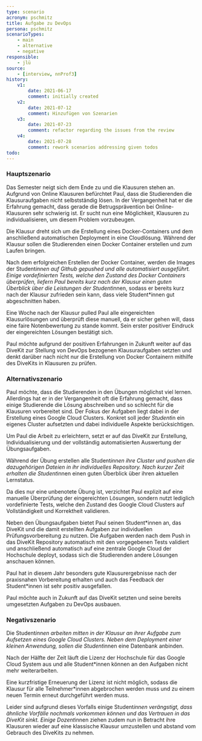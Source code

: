 ```yaml
---
type: scenario
acronym: pschmitz
title: Aufgabe zu DevOps
persona: pschmitz
scenarioTypes: 
    - main
    - alternative
    - negative
responsible: 
    - jlü
source: 
    - [interview, nnProf3]
history:
    v1:
        date: 2021-06-17
        comment: initially created
    v2:
        date: 2021-07-12
        comment: Hinzufügen von Szenarien
    v3:
        date: 2021-07-23
        comment: refactor regarding the issues from the review
    v4:
        date: 2021-07-28
        comment: rework scenarios addressing given todos
todo:
---
```


### Hauptszenario

Das Semester neigt sich dem Ende zu und die Klausuren stehen an. Aufgrund von Online Klausuren befürchtet Paul, dass die
Studierenden die Klausuraufgaben nicht selbstständig lösen. In der Vergangenheit hat er die Erfahrung gemacht, dass gerade die
Betrugsprävention bei Online-Klausuren sehr schwierig ist. Er sucht nun eine Möglichkeit, Klausuren zu individualisieren, um 
diesem Problem vorzubeugen.

Die Klausur dreht sich um die Erstellung eines Docker-Containers und dem anschließend automatischen Deployment 
in eine Cloudlösung. Während der Klausur sollen die Studierenden einen Docker Container erstellen und zum Laufen bringen.

Nach dem erfolgreichen Erstellen der Docker Container, werden die Images der Student*innen auf Github gepushed und alle automatisiert ausgeführt.
Einige vordefinierten Tests, welche den Zustand des Docker Containers überprüfen, liefern Paul bereits kurz nach der Klausur einen 
guten Überblick über die Leistungen der Student*innen, sodass er bereits kurz nach der Klausur zufrieden sein kann, dass viele Student*innen 
gut abgeschnitten haben. 

Eine Woche nach der Klausur pulled Paul alle eingereichten Klausurlösungen und überprüft diese manuell, da er sicher gehen will, dass eine 
faire Notenbewertung zu stande kommt. Sein erster positiver Eindruck der eingereichten Lösungen bestätigt sich. 

Paul möchte aufgrund der positiven Erfahrungen in Zukunft weiter auf das DiveKit zur Stellung von DevOps bezogenen Klausuraufgaben setzten und denkt darüber nach 
nicht nur die Erstellung von Docker Containern mithilfe des DiveKits in Klausuren zu prüfen. 

### Alternativszenario

Paul möchte, dass die Studierenden in den Übungen möglichst viel lernen. Allerdings hat er in der 
Vergangenheit oft die Erfahrung gemacht, dass einige Studierende die Lösung abschreiben und so schlecht für die Klausuren 
vorbereitet sind. Der Fokus der Aufgaben liegt dabei in der Erstellung eines Google Cloud Clusters. Konkret soll jede*r
Student*in ein eigenes Cluster aufsetzten und dabei individuelle Aspekte berücksichtigen.

Um Paul die Arbeit zu erleichtern, setzt er auf das DiveKit zur Erstellung, Individualisierung und der vollständig automatisierten Auswertung 
der Übungsaufgaben. 

Während der Übung erstellen alle Student*innen ihre Cluster und pushen die dazugehörigen Dateien in ihr individuelles Repository. 
Nach kurzer Zeit erhalten die Student*innen einen guten Überblick über ihren aktuellen Lernstatus. 

Da dies nur eine unbenotete Übung ist, verzichtet Paul explizit auf eine manuelle Überprüfung der eingereichten Lösungen, sondern nutzt
lediglich vordefinierte Tests, welche den Zustand des Google Cloud Clusters auf Vollständigkeit und Korrektheit validieren. 

Neben den Übungsaufgaben bietet Paul seinen Student*innen an, das DiveKit und die damit erstellten Aufgaben zur individuellen 
Prüfungsvorbereitung zu nutzen. Die Aufgaben werden nach dem Push in das DiveKit Repository automatisch mit den vorgegebenen Tests validiert
und anschließend automatisch auf eine zentrale Google Cloud der Hochschule deployt, sodass sich die Studierenden andere Lösungen anschauen können.

Paul hat in diesem Jahr besonders gute Klausurergebnisse nach der praxisnahen Vorbereitung erhalten und auch das Feedback der Student*innen 
ist sehr positiv ausgefallen.

Paul möchte auch in Zukunft auf das DiveKit setzten und seine bereits umgesetzten Aufgaben zu DevOps ausbauen. 




### Negativszenario

Die Student*innen arbeiten mitten in der Klausur an ihrer Aufgabe zum Aufsetzen eines Google Cloud Clusters. Neben dem Deployment einer kleinen Anwendung, sollen die Student*innen
eine Datenbank anbinden. 

Nach der Hälfte der Zeit läuft die Lizenz der Hochschule für das Google Cloud System aus und alle Student*innen können an den 
Aufgaben nicht mehr weiterarbeiten. 

Eine kurzfristige Erneuerung der Lizenz ist nicht möglich, sodass die Klausur für alle Teilnehmer*innen abgebrochen werden muss und 
zu einem neuen Termin erneut durchgeführt werden muss. 

Leider sind aufgrund dieses Vorfalls einige Student*innen verängstigt, dass ähnliche Vorfälle nochmals vorkommen können und 
das Vertrauen in das DiveKit sinkt. Einige Dozent*innen ziehen zudem nun in Betracht ihre Klausuren wieder auf eine klassische Klausur umzustellen und abstand 
vom Gebrauch des DiveKits zu nehmen.



